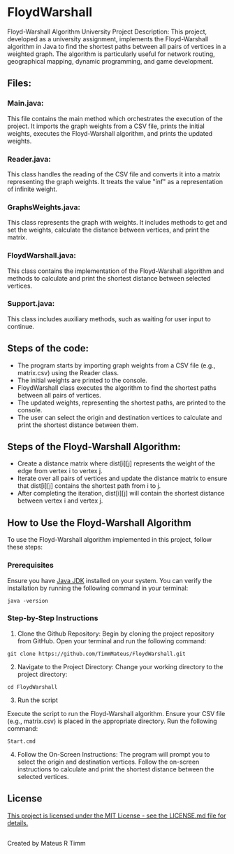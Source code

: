# FloydWarshall
Floyd-Warshall Algorithm University Project
Description: This project, developed as a university assignment, implements the Floyd-Warshall algorithm in Java to find the shortest paths between all pairs of vertices in a weighted graph. The algorithm is particularly useful for network routing, geographical mapping, dynamic programming, and game development.

## Files:

### Main.java:
This file contains the main method which orchestrates the execution of the project. It imports the graph weights from a CSV file, prints the initial weights, executes the Floyd-Warshall algorithm, and prints the updated weights.

### Reader.java: 
This class handles the reading of the CSV file and converts it into a matrix representing the graph weights. It treats the value "inf" as a representation of infinite weight.

### GraphsWeights.java:
This class represents the graph with weights. It includes methods to get and set the weights, calculate the distance between vertices, and print the matrix.

### FloydWarshall.java:
This class contains the implementation of the Floyd-Warshall algorithm and methods to calculate and print the shortest distance between selected vertices.

### Support.java: 
This class includes auxiliary methods, such as waiting for user input to continue.

## Steps of the code:

* The program starts by importing graph weights from a CSV file (e.g., matrix.csv) using the Reader class.
* The initial weights are printed to the console.
* FloydWarshall class executes the algorithm to find the shortest paths between all pairs of vertices.
* The updated weights, representing the shortest paths, are printed to the console.
* The user can select the origin and destination vertices to calculate and print the shortest distance between them.

## Steps of the Floyd-Warshall Algorithm:
* Create a distance matrix where dist[i][j] represents the weight of the edge from vertex i to vertex j.
* Iterate over all pairs of vertices and update the distance matrix to ensure that dist[i][j] contains the shortest path from i to j.
* After completing the iteration, dist[i][j] will contain the shortest distance between vertex i and vertex j.

## How to Use the Floyd-Warshall Algorithm 
To use the Floyd-Warshall algorithm implemented in this project, follow these steps: 
### Prerequisites
Ensure you have [Java JDK](https://www.oracle.com/java/technologies/javase-downloads.html) installed on your system. You can verify the installation by running the following command in your terminal: 

```
java -version
 ```

### Step-by-Step Instructions
1. Clone the Github Repository:
Begin by cloning the project repository from GitHub. Open your terminal and run the following command:

```
git clone https://github.com/TimmMateus/FloydWarshall.git
 ```

2. Navigate to the Project Directory:
Change your working directory to the project directory:

```
cd FloydWarshall
```
3. Run the script

Execute the script to run the Floyd-Warshall algorithm. Ensure your CSV file (e.g., matrix.csv) is placed in the appropriate directory. Run the following command:

```
Start.cmd
```

4. Follow the On-Screen Instructions:
The program will prompt you to select the origin and destination vertices. Follow the on-screen instructions to calculate and print the shortest distance between the selected vertices.

## License
[This project is licensed under the MIT License - see the LICENSE.md file for details.](LICENSE.md)
## 
Created by Mateus R Timm
